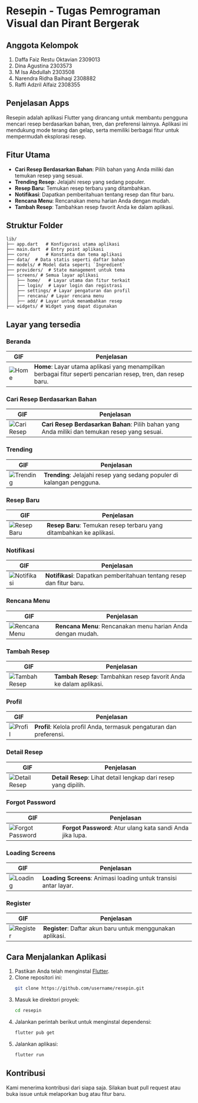 # Resepin - Tugas Pemrograman Visual dan Pirant Bergerak

## Anggota Kelompok
1. Daffa Faiz Restu Oktavian 2309013
2. Dina Agustina 2303573
3. M Isa Abdullah 2303508
4. Narendra Ridha Baihaqi 2308882
5. Raffi Adzril Alfaiz 2308355

## Penjelasan Apps
Resepin adalah aplikasi Flutter yang dirancang untuk membantu pengguna mencari resep berdasarkan bahan, tren, dan preferensi lainnya. Aplikasi ini mendukung mode terang dan gelap, serta memiliki berbagai fitur untuk mempermudah eksplorasi resep.


## Fitur Utama

- **Cari Resep Berdasarkan Bahan**: Pilih bahan yang Anda miliki dan temukan resep yang sesuai.
- **Trending Resep**: Jelajahi resep yang sedang populer.
- **Resep Baru**: Temukan resep terbaru yang ditambahkan.
- **Notifikasi**: Dapatkan pemberitahuan tentang resep dan fitur baru.
- **Rencana Menu**: Rencanakan menu harian Anda dengan mudah.
- **Tambah Resep**: Tambahkan resep favorit Anda ke dalam aplikasi.

## Struktur Folder

```
lib/
├── app.dart   # Konfigurasi utama aplikasi
├── main.dart  # Entry point aplikasi
├── core/      # Konstanta dan tema aplikasi
├── data/  # Data statis seperti daftar bahan
├── models/ # Model data seperti `Ingredient`
├── providers/  # State management untuk tema
├── screens/ # Semua layar aplikasi
│   ├── home/   # Layar utama dan fitur terkait
│   ├── login/  # Layar login dan registrasi
│   ├── settings/ # Layar pengaturan dan profil
│   ├── rencana/ # Layar rencana menu
│   ├── add/ # Layar untuk menambahkan resep
├── widgets/ # Widget yang dapat digunakan
```

## Layar yang tersedia

### Beranda

| GIF | Penjelasan |
| --- | ---------- |
| ![Home](dokumentasi-screen/home.gif) | **Home**: Layar utama aplikasi yang menampilkan berbagai fitur seperti pencarian resep, tren, dan resep baru. |

### Cari Resep Berdasarkan Bahan

| GIF | Penjelasan |
| --- | ---------- |
| ![Cari Resep](path/to/cari-resep.gif) | **Cari Resep Berdasarkan Bahan**: Pilih bahan yang Anda miliki dan temukan resep yang sesuai. |

### Trending

| GIF | Penjelasan |
| --- | ---------- |
| ![Trending](path/to/trending.gif) | **Trending**: Jelajahi resep yang sedang populer di kalangan pengguna. |

### Resep Baru

| GIF | Penjelasan |
| --- | ---------- |
| ![Resep Baru](path/to/resep-baru.gif) | **Resep Baru**: Temukan resep terbaru yang ditambahkan ke aplikasi. |

### Notifikasi

| GIF | Penjelasan |
| --- | ---------- |
| ![Notifikasi](path/to/notifikasi.gif) | **Notifikasi**: Dapatkan pemberitahuan tentang resep dan fitur baru. |

### Rencana Menu

| GIF | Penjelasan |
| --- | ---------- |
| ![Rencana Menu](path/to/rencana-menu.gif) | **Rencana Menu**: Rencanakan menu harian Anda dengan mudah. |

### Tambah Resep

| GIF | Penjelasan |
| --- | ---------- |
| ![Tambah Resep](path/to/tambah-resep.gif) | **Tambah Resep**: Tambahkan resep favorit Anda ke dalam aplikasi. |

### Profil

| GIF | Penjelasan |
| --- | ---------- |
| ![Profil](path/to/profil.gif) | **Profil**: Kelola profil Anda, termasuk pengaturan dan preferensi. |

### Detail Resep

| GIF | Penjelasan |
| --- | ---------- |
| ![Detail Resep](path/to/detail-resep.gif) | **Detail Resep**: Lihat detail lengkap dari resep yang dipilih. |

### Forgot Password

| GIF | Penjelasan |
| --- | ---------- |
| ![Forgot Password](path/to/forgot-password.gif) | **Forgot Password**: Atur ulang kata sandi Anda jika lupa. |

### Loading Screens

| GIF | Penjelasan |
| --- | ---------- |
| ![Loading](path/to/loading.gif) | **Loading Screens**: Animasi loading untuk transisi antar layar. |

### Register

| GIF | Penjelasan |
| --- | ---------- |
| ![Register](path/to/register.gif) | **Register**: Daftar akun baru untuk menggunakan aplikasi. |

## Cara Menjalankan Aplikasi

1. Pastikan Anda telah menginstal [Flutter](https://flutter.dev).
2. Clone repositori ini:
   ```bash
   git clone https://github.com/username/resepin.git
   ```
3. Masuk ke direktori proyek:
   ```bash
   cd resepin
   ```
4. Jalankan perintah berikut untuk menginstal dependensi:
   ```bash
   flutter pub get
   ```
5. Jalankan aplikasi:
   ```bash
   flutter run
   ```


## Kontribusi

Kami menerima kontribusi dari siapa saja. Silakan buat pull request atau buka issue untuk melaporkan bug atau fitur baru.

